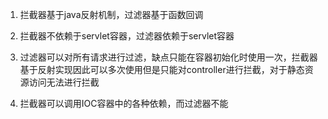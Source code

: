 1. 拦截器基于java反射机制，过滤器基于函数回调

2. 拦截器不依赖于servlet容器，过滤器依赖于servlet容器

3. 过滤器可以对所有请求进行过滤，缺点只能在容器初始化时使用一次，拦截器基于反射实现因此可以多次使用但是只能对controller进行拦截，对于静态资源访问无法进行拦截

4. 拦截器可以调用IOC容器中的各种依赖，而过滤器不能

   

